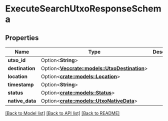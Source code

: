 # ExecuteSearchUtxoResponseSchema

## Properties

Name | Type | Description | Notes
------------ | ------------- | ------------- | -------------
**utxo_id** | Option<**String**> |  | [optional]
**destination** | Option<[**Vec<crate::models::UtxoDestination>**](UTXODestination.md)> |  | [optional]
**location** | Option<[**crate::models::Location**](Location.md)> |  | [optional]
**timestamp** | Option<**String**> |  | [optional]
**status** | Option<[**crate::models::Status**](Status.md)> |  | [optional]
**native_data** | Option<[**crate::models::UtxoNativeData**](UTXONativeData.md)> |  | [optional]

[[Back to Model list]](../README.md#documentation-for-models) [[Back to API list]](../README.md#documentation-for-api-endpoints) [[Back to README]](../README.md)


